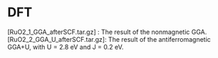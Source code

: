 # DFT
[RuO2_1_GGA_afterSCF.tar.gz]  : The result of the nonmagnetic GGA. 
[RuO2_2_GGA_U_afterSCF.tar.gz]: The result of the antiferromagnetic GGA+U, with U = 2.8 eV and J = 0.2 eV.
